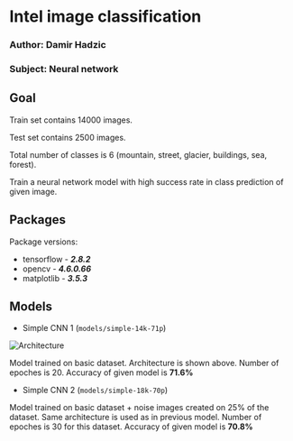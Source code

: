 # Intel image classification

### Author: Damir Hadzic  

### Subject: Neural network

## Goal

Train set contains 14000 images.  

Test set contains 2500 images.  

Total number of classes is 6 (mountain, street, glacier, buildings, sea, forest).  

Train a neural network model with high success rate in class prediction of given image.  

## Packages

Package versions:  
* tensorflow - __*2.8.2*__  
* opencv - __*4.6.0.66*__  
* matplotlib - __*3.5.3*__

## Models

* Simple CNN 1 (`models/simple-14k-71p`)

![Architecture](./assets/simple1.png)

Model trained on basic dataset. Architecture is shown above. Number of epoches is 20. Accuracy of given model is **71.6%**

* Simple CNN 2 (`models/simple-18k-70p`)

Model trained on basic dataset + noise images created on 25% of the dataset. Same architecture is used as in previous model. Number of epoches is 30 for this dataset. Accuracy of given model is **70.8%**
